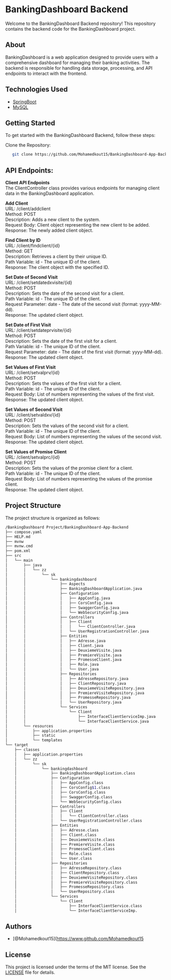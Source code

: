 # BankingDashboard Backend

Welcome to the BankingDashboard Backend repository! This repository contains the backend code for the BankingDashboard project.

## About

BankingDashboard is a web application designed to provide users with a comprehensive dashboard for managing their banking activities. The backend is responsible for handling data storage, processing, and API endpoints to interact with the frontend.

## Technologies Used

- [SpringBoot](https://spring.io/)
- [MySQL](https://www.mysql.com/)


## Getting Started

To get started with the BankingDashboard Backend, follow these steps:

Clone the Repository:
```bash
   git clone https://github.com/Mohamedkout15/BankingDashboard-App-Backend
```   
   
## API Endpoints:

**Client API Endpoints**<br>
The ClientController class provides various endpoints for managing client data in the BankingDashboard application.<br>

**Add Client**<br>
URL: /client/addclient<br>
Method: POST<br>
Description: Adds a new client to the system.<br>
Request Body: Client object representing the new client to be added.<br>
Response: The newly added client object.<br>

**Find Client by ID**<br>
URL: /client/findclient/{id}<br>
Method: GET<br>
Description: Retrieves a client by their unique ID.<br>
Path Variable: id - The unique ID of the client.<br>
Response: The client object with the specified ID.<br>

**Set Date of Second Visit**<br>
URL: /client/setdatedxvisite/{id}<br>
Method: POST<br>
Description: Sets the date of the second visit for a client.<br>
Path Variable: id - The unique ID of the client.<br>
Request Parameter: date - The date of the second visit (format: yyyy-MM-dd).<br>
Response: The updated client object.<br>

**Set Date of First Visit**<br>
URL: /client/setdateprvisite/{id}<br>
Method: POST<br>
Description: Sets the date of the first visit for a client.<br>
Path Variable: id - The unique ID of the client.<br>
Request Parameter: date - The date of the first visit (format: yyyy-MM-dd).<br>
Response: The updated client object.<br>

**Set Values of First Visit**<br>
URL: /client/setvalprv/{id}<br>
Method: POST<br>
Description: Sets the values of the first visit for a client.<br>
Path Variable: id - The unique ID of the client.<br>
Request Body: List of numbers representing the values of the first visit.<br>
Response: The updated client object.<br>

**Set Values of Second Visit**<br>
URL: /client/setvaldxv/{id}<br>
Method: POST<br>
Description: Sets the values of the second visit for a client.<br>
Path Variable: id - The unique ID of the client.<br>
Request Body: List of numbers representing the values of the second visit.<br>
Response: The updated client object.<br>

**Set Values of Promise Client**<br>
URL: /client/setvalprc/{id}<br>
Method: POST<br>
Description: Sets the values of the promise client for a client.<br>
Path Variable: id - The unique ID of the client.<br>
Request Body: List of numbers representing the values of the promise client.<br>
Response: The updated client object.<br>

## Project Structure
The project structure is organized as follows:
```bash
/BankingDashboard Project/BankingDashboard-App-Backend
├── compose.yaml
├── HELP.md
├── mvnw
├── mvnw.cmd
├── pom.xml
├── src
│   └── main
│       ├── java
│       │   └── zz
│       │       └── sk
│       │           └── bankingdashboard
│       │               ├── Aspects
│       │               ├── BankingDashboardApplication.java
│       │               ├── Configuration
│       │               │   ├── AppConfig.java
│       │               │   ├── CorsConfig.java
│       │               │   ├── SwaggerConfig.java
│       │               │   └── WebSecurityConfig.java
│       │               ├── Controllers
│       │               │   ├── Client
│       │               │   │   └── ClientController.java
│       │               │   └── UserRegistrationController.java
│       │               ├── Entities
│       │               │   ├── Adresse.java
│       │               │   ├── Client.java
│       │               │   ├── DeuxiemeVisite.java
│       │               │   ├── PremiereVisite.java
│       │               │   ├── PromesseClient.java
│       │               │   ├── Role.java
│       │               │   └── User.java
│       │               ├── Repositories
│       │               │   ├── AdresseRepository.java
│       │               │   ├── ClientRepository.java
│       │               │   ├── DeuxiemeVisiteRepository.java
│       │               │   ├── PremiereVisiteRepository.java
│       │               │   ├── PromesseRepository.java
│       │               │   └── UserRepository.java
│       │               └── Services
│       │                   └── Client
│       │                       ├── InterfaceClientServiceImp.java
│       │                       └── InterfaceClientService.java
│       └── resources
│           ├── application.properties
│           ├── static
│           └── templates
└── target
    ├── classes
    │   ├── application.properties
    │   └── zz
    │       └── sk
    │           └── bankingdashboard
    │               ├── BankingDashboardApplication.class
    │               ├── Configuration
    │               │   ├── AppConfig.class
    │               │   ├── CorsConfig$1.class
    │               │   ├── CorsConfig.class
    │               │   ├── SwaggerConfig.class
    │               │   └── WebSecurityConfig.class
    │               ├── Controllers
    │               │   ├── Client
    │               │   │   └── ClientController.class
    │               │   └── UserRegistrationController.class
    │               ├── Entities
    │               │   ├── Adresse.class
    │               │   ├── Client.class
    │               │   ├── DeuxiemeVisite.class
    │               │   ├── PremiereVisite.class
    │               │   ├── PromesseClient.class
    │               │   ├── Role.class
    │               │   └── User.class
    │               ├── Repositories
    │               │   ├── AdresseRepository.class
    │               │   ├── ClientRepository.class
    │               │   ├── DeuxiemeVisiteRepository.class
    │               │   ├── PremiereVisiteRepository.class
    │               │   ├── PromesseRepository.class
    │               │   └── UserRepository.class
    │               └── Services
    │                   └── Client
    │                       ├── InterfaceClientService.class
    │                       └── InterfaceClientServiceImp.
```

## Authors

- [@Mohamedkout15](https://www.github.com/Mohamedkout15

## License
This project is licensed under the terms of the MIT license. See the [LICENSE](./LICENSE) file for details.



